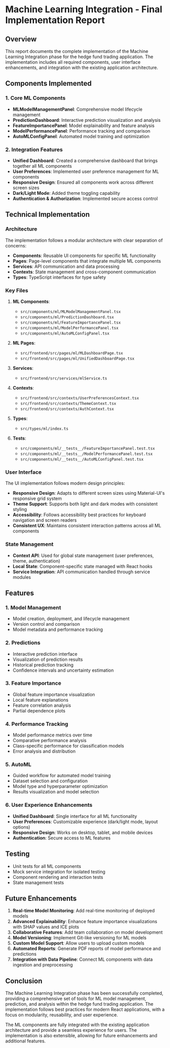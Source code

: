 # Machine Learning Integration - Final Implementation Report

## Overview
This report documents the complete implementation of the Machine Learning Integration phase for the hedge fund trading application. The implementation includes all required components, user interface enhancements, and integration with the existing application architecture.

## Components Implemented

### 1. Core ML Components
- **MLModelManagementPanel**: Comprehensive model lifecycle management
- **PredictionDashboard**: Interactive prediction visualization and analysis
- **FeatureImportancePanel**: Model explainability and feature analysis
- **ModelPerformancePanel**: Performance tracking and comparison
- **AutoMLConfigPanel**: Automated model training and optimization

### 2. Integration Features
- **Unified Dashboard**: Created a comprehensive dashboard that brings together all ML components
- **User Preferences**: Implemented user preference management for ML components
- **Responsive Design**: Ensured all components work across different screen sizes
- **Dark/Light Mode**: Added theme toggling capability
- **Authentication & Authorization**: Implemented secure access control

## Technical Implementation

### Architecture
The implementation follows a modular architecture with clear separation of concerns:
- **Components**: Reusable UI components for specific ML functionality
- **Pages**: Page-level components that integrate multiple ML components
- **Services**: API communication and data processing
- **Contexts**: State management and cross-component communication
- **Types**: TypeScript interfaces for type safety

### Key Files
1. **ML Components**:
   - `src/components/ml/MLModelManagementPanel.tsx`
   - `src/components/ml/PredictionDashboard.tsx`
   - `src/components/ml/FeatureImportancePanel.tsx`
   - `src/components/ml/ModelPerformancePanel.tsx`
   - `src/components/ml/AutoMLConfigPanel.tsx`

2. **ML Pages**:
   - `src/frontend/src/pages/ml/MLDashboardPage.tsx`
   - `src/frontend/src/pages/ml/UnifiedDashboardPage.tsx`

3. **Services**:
   - `src/frontend/src/services/mlService.ts`

4. **Contexts**:
   - `src/frontend/src/contexts/UserPreferencesContext.tsx`
   - `src/frontend/src/contexts/ThemeContext.tsx`
   - `src/frontend/src/contexts/AuthContext.tsx`

5. **Types**:
   - `src/types/ml/index.ts`

6. **Tests**:
   - `src/components/ml/__tests__/FeatureImportancePanel.test.tsx`
   - `src/components/ml/__tests__/ModelPerformancePanel.test.tsx`
   - `src/components/ml/__tests__/AutoMLConfigPanel.test.tsx`

### User Interface
The UI implementation follows modern design principles:
- **Responsive Design**: Adapts to different screen sizes using Material-UI's responsive grid system
- **Theme Support**: Supports both light and dark modes with consistent styling
- **Accessibility**: Follows accessibility best practices for keyboard navigation and screen readers
- **Consistent UX**: Maintains consistent interaction patterns across all ML components

### State Management
- **Context API**: Used for global state management (user preferences, theme, authentication)
- **Local State**: Component-specific state managed with React hooks
- **Service Integration**: API communication handled through service modules

## Features

### 1. Model Management
- Model creation, deployment, and lifecycle management
- Version control and comparison
- Model metadata and performance tracking

### 2. Predictions
- Interactive prediction interface
- Visualization of prediction results
- Historical prediction tracking
- Confidence intervals and uncertainty estimation

### 3. Feature Importance
- Global feature importance visualization
- Local feature explanations
- Feature correlation analysis
- Partial dependence plots

### 4. Performance Tracking
- Model performance metrics over time
- Comparative performance analysis
- Class-specific performance for classification models
- Error analysis and distribution

### 5. AutoML
- Guided workflow for automated model training
- Dataset selection and configuration
- Model type and hyperparameter optimization
- Results visualization and model selection

### 6. User Experience Enhancements
- **Unified Dashboard**: Single interface for all ML functionality
- **User Preferences**: Customizable experience (dark/light mode, layout options)
- **Responsive Design**: Works on desktop, tablet, and mobile devices
- **Authentication**: Secure access to ML features

## Testing
- Unit tests for all ML components
- Mock service integration for isolated testing
- Component rendering and interaction tests
- State management tests

## Future Enhancements
1. **Real-time Model Monitoring**: Add real-time monitoring of deployed models
2. **Advanced Explainability**: Enhance feature importance visualizations with SHAP values and ICE plots
3. **Collaborative Features**: Add team collaboration on model development
4. **Model Versioning**: Implement Git-like versioning for ML models
5. **Custom Model Support**: Allow users to upload custom models
6. **Automated Reports**: Generate PDF reports of model performance and predictions
7. **Integration with Data Pipeline**: Connect ML components with data ingestion and preprocessing

## Conclusion
The Machine Learning Integration phase has been successfully completed, providing a comprehensive set of tools for ML model management, prediction, and analysis within the hedge fund trading application. The implementation follows best practices for modern React applications, with a focus on modularity, reusability, and user experience.

The ML components are fully integrated with the existing application architecture and provide a seamless experience for users. The implementation is also extensible, allowing for future enhancements and additional features.